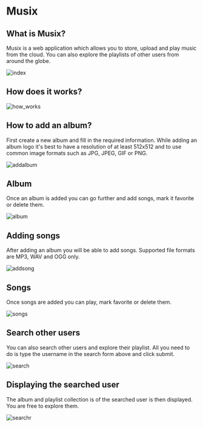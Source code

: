 # Musix

## What is Musix?

Musix is a web application which allows you to store, upload and play music from the cloud. You can also explore the playlists of other 
users from around the globe.

![index](https://user-images.githubusercontent.com/20488600/27622525-4602a438-5bf5-11e7-90f6-507fbfd0154f.png)

## How does it works?

![how_works](https://user-images.githubusercontent.com/20488600/27622550-6e0df464-5bf5-11e7-8fa6-552d544e2047.png)

## How to add an album?

First create a new album and fill in the required information. While adding an album logo it's best to have a resolution of at least 512x512 and to use common image formats such as JPG, JPEG, GIF or PNG.

![addalbum](https://user-images.githubusercontent.com/20488600/27622567-882f4bcc-5bf5-11e7-9f1c-d87640d3c921.png)

## Album

Once an album is added you can go further and add songs,  mark it favorite or delete them.

![album](https://user-images.githubusercontent.com/20488600/27622574-91285f8e-5bf5-11e7-8225-a77b734902b3.png)

## Adding songs

After adding an album you will be able to add songs. Supported file formats are MP3, WAV and OGG only.

![addsong](https://user-images.githubusercontent.com/20488600/27622589-a68006fc-5bf5-11e7-9048-a0cc3a1bf949.png)

## Songs

Once songs are added you can play, mark favorite or delete them.

![songs](https://user-images.githubusercontent.com/20488600/27622612-cb999dae-5bf5-11e7-8d32-9e5eb4f8e49b.png)

## Search other users

You can also search other users and explore their playlist. All you need to do is type the username in the search form above and click submit.

![search](https://user-images.githubusercontent.com/20488600/27622615-d5598502-5bf5-11e7-95d8-42c2869cf0b8.png)

## Displaying the searched user

The album and playlist collection is of the searched user is then displayed. You are free to explore them.

![searchr](https://user-images.githubusercontent.com/20488600/27622624-df819b3c-5bf5-11e7-93cc-95bb7493f748.png)



